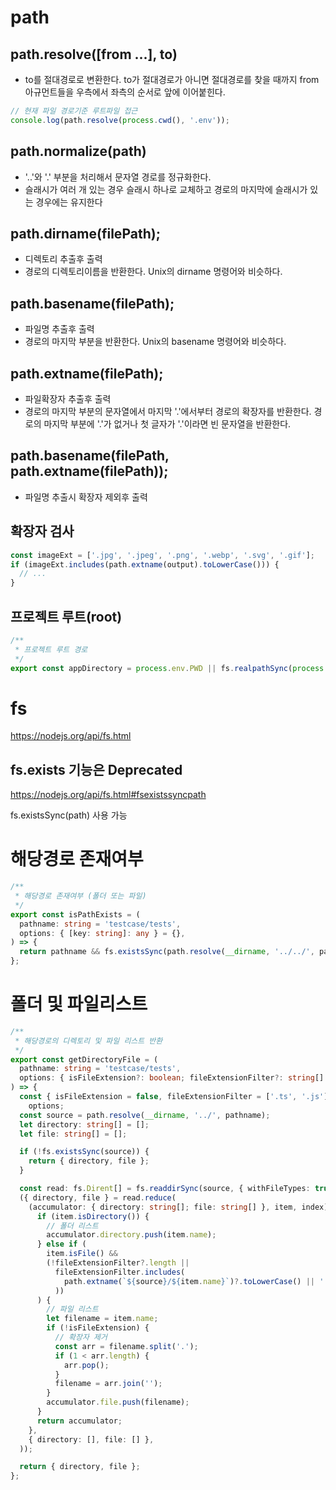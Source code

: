 # path

## path.resolve([from ...], to) 

- to를 절대경로로 변환한다. to가 절대경로가 아니면 절대경로를 찾을 때까지 from 아규먼트들을 우측에서 좌측의 순서로 앞에 이어붙힌다.

```javascript
// 현재 파일 경로기준 루트파일 접근
console.log(path.resolve(process.cwd(), '.env'));
```

## path.normalize(path) 

- '..'와 '.' 부분을 처리해서 문자열 경로를 정규화한다.
- 슬래시가 여러 개 있는 경우 슬래시 하나로 교체하고 경로의 마지막에 슬래시가 있는 경우에는 유지한다

## path.dirname(filePath);

- 디렉토리 추출후 출력
- 경로의 디렉토리이름을 반환한다. Unix의 dirname 명령어와 비슷하다.

## path.basename(filePath);

- 파일명 추출후 출력
- 경로의 마지막 부분을 반환한다. Unix의 basename 명령어와 비슷하다.

## path.extname(filePath); 

- 파일확장자 추출후 출력
- 경로의 마지막 부분의 문자열에서 마지막 '.'에서부터 경로의 확장자를 반환한다. 경로의 마지막 부분에 '.'가 없거나 첫 글자가 '.'이라면 빈 문자열을 반환한다.

## path.basename(filePath, path.extname(filePath));

- 파일명 추출시 확장자 제외후 출력

## 확장자 검사

```javascript
const imageExt = ['.jpg', '.jpeg', '.png', '.webp', '.svg', '.gif'];
if (imageExt.includes(path.extname(output).toLowerCase())) {
  // ...
}
```

## 프로젝트 루트(root)

```typescript
/**
 * 프로젝트 루트 경로
 */
export const appDirectory = process.env.PWD || fs.realpathSync(process.cwd());
```

# fs

https://nodejs.org/api/fs.html

## fs.exists 기능은 Deprecated

https://nodejs.org/api/fs.html#fsexistssyncpath

fs.existsSync(path) 사용 가능

# 해당경로 존재여부

```typescript
/**
 * 해당경로 존재여부 (폴더 또는 파일)
 */
export const isPathExists = (
  pathname: string = 'testcase/tests',
  options: { [key: string]: any } = {},
) => {
  return pathname && fs.existsSync(path.resolve(__dirname, '../../', pathname));
};
```

# 폴더 및 파일리스트

```typescript
/**
 * 해당경로의 디렉토리 및 파일 리스트 반환
 */
export const getDirectoryFile = (
  pathname: string = 'testcase/tests',
  options: { isFileExtension?: boolean; fileExtensionFilter?: string[] } = {},
) => {
  const { isFileExtension = false, fileExtensionFilter = ['.ts', '.js'] } =
    options;
  const source = path.resolve(__dirname, '../', pathname);
  let directory: string[] = [];
  let file: string[] = [];

  if (!fs.existsSync(source)) {
    return { directory, file };
  }

  const read: fs.Dirent[] = fs.readdirSync(source, { withFileTypes: true });
  ({ directory, file } = read.reduce(
    (accumulator: { directory: string[]; file: string[] }, item, index) => {
      if (item.isDirectory()) {
        // 폴더 리스트
        accumulator.directory.push(item.name);
      } else if (
        item.isFile() &&
        (!fileExtensionFilter?.length ||
          fileExtensionFilter.includes(
            path.extname(`${source}/${item.name}`)?.toLowerCase() || '', // 확장자 확인
          ))
      ) {
        // 파일 리스트
        let filename = item.name;
        if (!isFileExtension) {
          // 확장자 제거
          const arr = filename.split('.');
          if (1 < arr.length) {
            arr.pop();
          }
          filename = arr.join('');
        }
        accumulator.file.push(filename);
      }
      return accumulator;
    },
    { directory: [], file: [] },
  ));

  return { directory, file };
};
```
